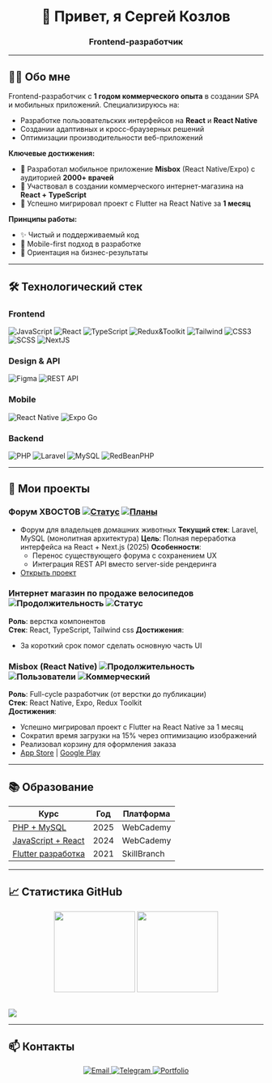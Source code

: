 <div align="center">
  <h1>👋 Привет, я Сергей Козлов</h1>
  <h3>Frontend-разработчик</h3>
</div>

---

## 👨‍💻 Обо мне


Frontend-разработчик с **1 годом коммерческого опыта** в создании SPA и мобильных приложений. Специализируюсь на:

- Разработке пользовательских интерфейсов на **React** и **React Native**
- Создании адаптивных и кросс-браузерных решений
- Оптимизации производительности веб-приложений

**Ключевые достижения:**
- 🚀 Разработал мобильное приложение **Misbox** (React Native/Expo) с аудиторией **2000+ врачей**
- 🛒 Участвовал в создании коммерческого интернет-магазина на **React + TypeScript**
- 🔄 Успешно мигрировал проект с Flutter на React Native за **1 месяц**

**Принципы работы:**
- ✨ Чистый и поддерживаемый код
- 📱 Mobile-first подход в разработке
- 🎯 Ориентация на бизнес-результаты

---

## 🛠 Технологический стек

### **Frontend**

<p>
  <img src="https://img.shields.io/badge/JavaScript-F7DF1E?style=flat-square&logo=javascript&logoColor=black" alt="JavaScript">
  <img src="https://img.shields.io/badge/React-61DAFB?style=flat-square&logo=react&logoColor=white" alt="React">
  <img src="https://img.shields.io/badge/TypeScript-3178C6?style=flat-square&logo=typescript&logoColor=white" alt="TypeScript">
  <img src="https://img.shields.io/badge/Redux&Toolkit-%23593d88.svg?style=flat-square&logo=redux&logoColor=white" alt="Redux&Toolkit">
  <img src="https://img.shields.io/badge/Tailwind_CSS-06B6D4?style=flat-square&logo=tailwind-css&logoColor=white" alt="Tailwind">
    <img src="https://img.shields.io/badge/CSS3-1572B6?style=flat-square&logo=css3&logoColor=white" alt="CSS3">
  <img src="https://img.shields.io/badge/Sass-CC6699?style=flat-square&logo=sass&logoColor=white" alt="SCSS">
  <img src="https://img.shields.io/badge/Next.js-000000?style=flat-square&logo=nextdotjs&logoColor=white" alt="NextJS">
</p>

### **Design & API**

<p>
  <img src="https://img.shields.io/badge/Figma-F24E1E?style=flat-square&logo=figma&logoColor=white" alt="Figma">
  <img src="https://img.shields.io/badge/REST_API-FF6C37?style=flat-square&logo=postman&logoColor=white" alt="REST API">
</p>

### **Mobile**

<p>
  <img src="https://img.shields.io/badge/React_Native-61DAFB?style=flat-square&logo=react&logoColor=white" alt="React Native">
  <img src="https://img.shields.io/badge/expo-1C1E24?style=flat-square&logo=expo&logoColor=#D04A37" alt="Expo Go">
  <!-- <img src="https://img.shields.io/badge/expo-1C1E24?style=for-the-badge&logo=expo&logoColor=#D04A37" alt="Expo Go"> -->

</p>
<!-- ![Expo](https://img.shields.io/badge/expo-1C1E24?style=for-the-badge&logo=expo&logoColor=#D04A37) -->

### **Backend**

<p>
  <img src="https://img.shields.io/badge/PHP-777BB4?style=flat-square&logo=php&logoColor=white" alt="PHP">
  <img src="https://img.shields.io/badge/Laravel-FF2D20?style=flat-square&logo=laravel&logoColor=white" alt="Laravel">
  <img src="https://img.shields.io/badge/MySQL-4479A1?style=flat-square&logo=mysql&logoColor=white" alt="MySQL">
  <img src="https://img.shields.io/badge/RedBean-AC162C?style=flat-square&logo=php&logoColor=white" alt="RedBeanPHP">

</p>

---

## 🚀 Мои проекты

### **Форум ХВОСТОВ** [![Статус](https://img.shields.io/badge/В_разработке-FF5722?style=flat-square)](https://forum-pets.ru/) [![Планы](https://img.shields.io/badge/Запланирована_миграция-React-61DAFB?style=flat-square&logo=react)]()

-   Форум для владельцев домашних животных
**Текущий стек**: Laravel, MySQL (монолитная архитектура)
**Цель**: Полная переработка интерфейса на React + Next.js (2025)
**Особенности**:
    - Перенос существующего форума с сохранением UX
    - Интеграция REST API вместо server-side рендеринга
-   [Открыть проект](https://forum-pets.ru/)

### **Интернет магазин по продаже велосипедов** ![Продолжительность](https://img.shields.io/badge/2_месяца-2024-blue) ![Статус](https://img.shields.io/badge/Коммерческий-4CAF50?style=flat-square)

**Роль**: верстка компонентов  
**Стек**: React, TypeScript, Tailwind css
**Достижения**:
- За короткий срок помог сделать основную часть UI

### **Misbox (React Native)** ![Продолжительность](https://img.shields.io/badge/6_месяцев-2024-blue) ![Пользователи](https://img.shields.io/badge/2000+_врачей-38BDF8) ![Коммерческий](https://img.shields.io/badge/Коммерческий-4CAF50?style=flat-square)

**Роль**: Full-cycle разработчик (от верстки до публикации)  
**Стек**: React Native, Expo, Redux Toolkit  
**Достижения**:
- Успешно мигрировал проект с Flutter на React Native за 1 месяц
- Сократил время загрузки на 15% через оптимизацию изображений
- Реализовал корзину для оформления заказа
- [App Store](https://apps.apple.com/ru/app/misbox/id1569062876) | [Google Play](https://play.google.com/store/apps/details?id=ru.tiomed.misbox)

---

## 📚 Образование

| Курс                                                  | Год  | Платформа   |
| ----------------------------------------------------- | ---- | ----------- |
| [PHP + MySQL](https://webcademy.ru/phpcourse/)        | 2025 | WebCademy   |
| [JavaScript + React](https://webcademy.ru/jscourse/)  | 2024 | WebCademy   |
| [Flutter разработка](https://skill-branch.ru/flutter) | 2021 | SkillBranch |

---

## 📈 Статистика GitHub

<div align="center" style="margin-bottom: 30px;">
  <img height="160em" src="https://github-readme-stats.vercel.app/api?username=Sergey-Kozlov-developer&show_icons=true&theme=default&hide_border=true"/>
  <img height="160em" src="https://github-readme-stats.vercel.app/api/top-langs/?username=Sergey-Kozlov-developer&layout=compact&theme=default&hide_border=true"/>
</div>

![](http://github-profile-summary-cards.vercel.app/api/cards/profile-details?username=Sergey-Kozlov-developer&theme=flag_india)

---

## 📫 Контакты

<p align="center">
  <a href="mailto:vmf.serge.kozlov@gmail.com">
    <img src="https://img.shields.io/badge/Email-333333?style=for-the-badge&logo=gmail" alt="Email">
  </a>
  <a href="https://t.me/vmfsergeikozlov">
    <img src="https://img.shields.io/badge/Telegram-26A5E4?style=for-the-badge&logo=telegram" alt="Telegram">
  </a>
  <a href="https://sergeikozlov.dev">
    <img src="https://img.shields.io/badge/Портфолио-FF4088?style=for-the-badge&logo=react" alt="Portfolio">
  </a>
</p>

<!-- <div id="stat" align="center"> -->

<!-- ![](http://github-profile-summary-cards.vercel.app/api/cards/profile-details?username=Sergey-Kozlov-developer&theme=flag_india) -->
<!-- ![](http://github-profile-summary-cards.vercel.app/api/cards/stats?username=Sergey-Kozlov-developer&theme=flag_india)
![](http://github-profile-summary-cards.vercel.app/api/cards/productive-time?username=Sergey-Kozlov-developer&theme=flag_india&utcOffset=8) -->
